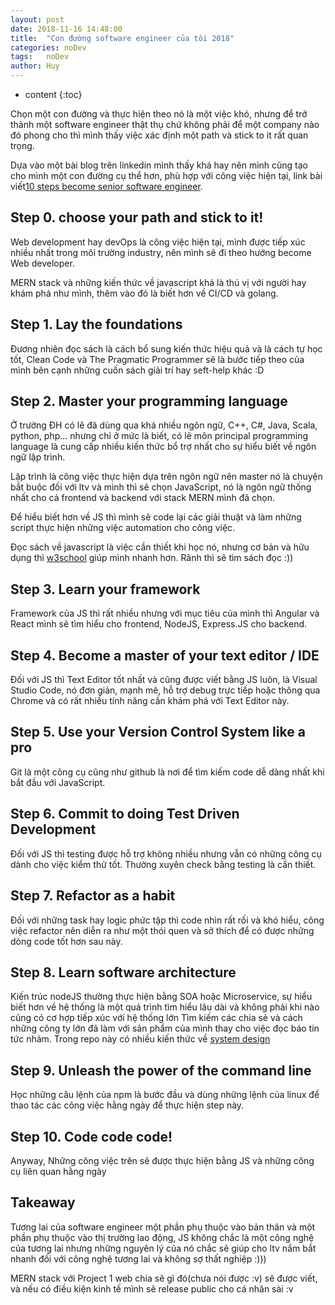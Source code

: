 ```yaml
---
layout: post
date: 2018-11-16 14:48:00
title:  "Con đường software engineer của tôi 2018"
categories: noDev
tags:   noDev
author: Huy
---
```

* content
{:toc}

Chọn một con đường và thực hiện theo nó là một việc khó, nhưng để trở thành một software engineer thật thụ chứ không phải để một company nào đó phong cho thì mình thấy việc xác định một path và stick to it rất quan trọng.



Dựa vào một bài blog trên linkedin mình thấy khá hay nên mình cũng tạo cho mình một con đường cụ thể hơn, phù hợp với công việc hiện tại, link bài viết[10 steps become senior software engineer](https://www.linkedin.com/pulse/10-steps-become-senior-software-engineer-alexander-tamoykin/).

## Step 0. choose your path and stick to it!

Web development hay devOps là công việc hiện tại, mình được tiếp xúc nhiều nhất trong môi trường industry, nên mình sẽ đi theo hướng become Web developer.

MERN stack và những kiến thức về javascript khá là thú vị với người hay khám phá như mình, thêm vào đó là biết hơn về CI/CD và golang.

## Step 1. Lay the foundations

Đương nhiên đọc sách là cách bổ sung kiến thức hiệu quả và là cách tự học tốt, Clean Code và The Pragmatic Programmer sẽ là bước tiếp theo của mình bên cạnh những cuốn sách giải trí hay seft-help khác :D

## Step 2. Master your programming language

Ở trường ĐH có lẽ đã dùng qua khá nhiều ngôn ngữ, C++, C#, Java, Scala, python, php... nhưng chỉ ở mức là biết, có lẽ môn principal programming language là cung cấp nhiều kiến thức bổ trợ nhất cho sự hiểu biết về ngôn ngữ lập trình.

Lập trình là công việc thực hiện dựa trên ngôn ngữ nên master nó là chuyện bắt buộc đối với ltv và mình thì sẽ chọn JavaScript, nó là ngôn ngữ thống nhất cho cả frontend và backend với stack MERN mình đã chọn.

Để hiểu biết hơn về JS thì mình sẽ code lại các giải thuật và làm những script thực hiện những việc automation cho công việc.

Đọc sách về javascript là việc cần thiết khi học nó, nhưng cơ bản và hữu dụng thì [w3school](https://www.w3schools.com/jsref/default.asp) giúp mình nhanh hơn. Rãnh thì sẽ tìm sách đọc :))

## Step 3. Learn your framework

Framework của JS thì rất nhiều nhưng với mục tiêu của mình thì Angular và React mình sẽ tìm hiểu cho frontend, NodeJS, Express.JS cho backend.

## Step 4. Become a master of your text editor / IDE

Đối với JS thì Text Editor tốt nhất và cũng được viết bằng JS luôn, là Visual Studio Code, nó đơn giản, mạnh mẽ, hỗ trợ debug trực tiếp hoặc thông qua Chrome và có rất nhiều tính năng cần khám phá với Text Editor này.

## Step 5. Use your Version Control System like a pro

Git là một công cụ cũng như github là nơi để tìm kiếm code dễ dàng nhất khi bắt đầu với JavaScript.

## Step 6. Commit to doing Test Driven Development

Đối với JS thì testing được hỗ trợ không nhiều nhưng vẫn có những công cụ dành cho việc kiểm thử tốt. Thường xuyên check bằng testing là cần thiết.

## Step 7. Refactor as a habit

Đối với những task hay logic phức tập thì code nhìn rất rối và khó hiểu, công việc refactor nên diễn ra như một thói quen và sở thích để có được những dòng code tốt hơn sau này.

## Step 8. Learn software architecture

Kiến trúc nodeJS thường thực hiện bằng SOA hoặc Microservice, sự hiểu biết hơn về hệ thống là một quá trình tìm hiểu lâu dài và không phải khi nào cũng có cơ hợp tiếp xúc với hệ thống lớn
Tìm kiếm các chia sẻ và cách những công ty lớn đã làm với sản phẩm của mình thay cho việc đọc báo tin tức nhảm. Trong repo này có nhiều kiến thức về [system design](https://github.com/donnemartin/system-design-primer)

## Step 9. Unleash the power of the command line

Học những câu lệnh của npm là bước đầu và dùng những lệnh của linux để thao tác các công việc hằng ngày để thực hiện step này.

## Step 10. Code code code!

Anyway, Những công việc trên sẽ được thực hiện bằng JS và những công cụ liên quan hằng ngày

## Takeaway

Tương lai của software engineer một phần phụ thuộc vào bản thân và một phần phụ thuộc vào thị trường lao động, JS không chắc là một công nghệ của tương lai nhưng những nguyên lý của nó chắc sẽ giúp cho ltv nắm bắt nhanh đối với công nghệ tương lai và không sợ thất nghiệp :)))

MERN stack với Project 1 web chia sẽ gì đó(chưa nói được :v) sẽ được viết, và nếu có điều kiện kinh tế mình sẽ release public cho cá nhân sài :v



